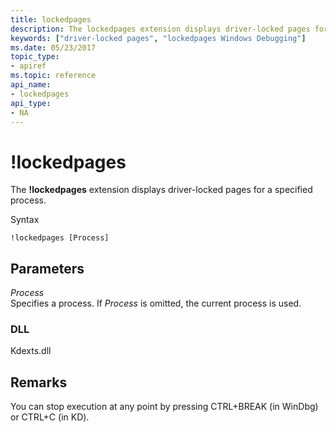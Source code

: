```yaml
---
title: lockedpages
description: The lockedpages extension displays driver-locked pages for a specified process.
keywords: ["driver-locked pages", "lockedpages Windows Debugging"]
ms.date: 05/23/2017
topic_type:
- apiref
ms.topic: reference
api_name:
- lockedpages
api_type:
- NA
---
```


# !lockedpages


The **!lockedpages** extension displays driver-locked pages for a specified process.

Syntax

```dbgcmd
!lockedpages [Process]
```

## <span id="Parameters"></span><span id="parameters"></span><span id="PARAMETERS"></span>Parameters


<span id="_______Process______"></span><span id="_______process______"></span><span id="_______PROCESS______"></span> *Process*   
Specifies a process. If *Process* is omitted, the current process is used.

### <span id="DLL"></span><span id="dll"></span>DLL

Kdexts.dll

## Remarks

You can stop execution at any point by pressing CTRL+BREAK (in WinDbg) or CTRL+C (in KD).

 

 





